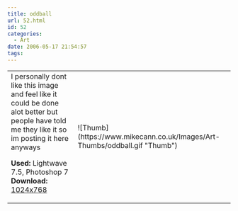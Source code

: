 ```yaml
---
title: oddball
url: 52.html
id: 52
categories:
  - Art
date: 2006-05-17 21:54:57
tags:
---
```


<table width="100%" cellspacing="0" cellpadding="0" border="0">
<tr>
<td>I personally dont like this image and feel like it could be done alot better but people have told me they like it so im posting it here anyways

<span style="font-weight: bold">Used:</span> Lightwave 7.5, Photoshop 7
<span style="font-weight: bold">Download:</span> [1024x768](https://www.mikecann.co.uk/Images/Art-Full/oddball.jpg)</td>
<td>![Thumb](https://www.mikecann.co.uk/Images/Art-Thumbs/oddball.gif "Thumb")</td>
</tr>
</table>